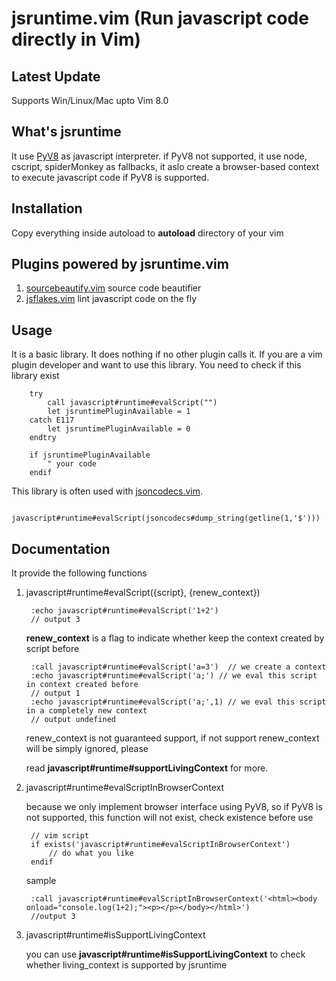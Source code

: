 jsruntime.vim (Run javascript code directly in Vim)
=============
Latest Update
----------
Supports Win/Linux/Mac upto Vim 8.0

What's jsruntime
----------------
It use [PyV8](http://code.google.com/p/pyv8/) as javascript interpreter. if PyV8 not supported, it use node, cscript, spiderMonkey as fallbacks, it aslo create a browser-based context to execute javascript code if PyV8 is supported.

Installation
-------------
Copy everything inside autoload to __autoload__ directory of your vim

Plugins powered by jsruntime.vim
----
1. [sourcebeautify.vim](https://github.com/michalliu/sourcebeautify.vim) source code beautifier
2. [jsflakes.vim](https://github.com/michalliu/jsflakes.vim)  lint javascript code on the fly

Usage
----
It is a basic library. It does nothing if no other plugin calls it. If you are a vim plugin developer and want to use this library.
You need to check if this library exist

        try
            call javascript#runtime#evalScript("")
            let jsruntimePluginAvailable = 1
        catch E117
            let jsruntimePluginAvailable = 0
        endtry
        
        if jsruntimePluginAvailable
            " your code
        endif

This library is often used with [jsoncodecs.vim](https://github.com/michalliu/jsoncodecs.vim).

        javascript#runtime#evalScript(jsoncodecs#dump_string(getline(1,'$')))

Documentation
-------------

It provide the following functions

1. javascript#runtime#evalScript({script}, {renew_context})

        :echo javascript#runtime#evalScript('1+2')
        // output 3
    
    __renew\_context__ is a flag to indicate whether keep the context created by script before
        
        :call javascript#runtime#evalScript('a=3')  // we create a context
        :echo javascript#runtime#evalScript('a;') // we eval this script in context created before
        // output 1
        :echo javascript#runtime#evalScript('a;',1) // we eval this script in a completely new context
        // output undefined
   
    renew\_context is not guaranteed support, if not support renew\_context will be simply ignored, please

    read __javascript\#runtime\#supportLivingContext__ for more.
    
2. javascript\#runtime\#evalScriptInBrowserContext    

   because we only implement browser interface using PyV8, so if PyV8 is not supported, this function will not exist, check existence before use
        
        // vim script
        if exists('javascript#runtime#evalScriptInBrowserContext')
            // do what you like
        endif

    sample
    
        :call javascript#runtime#evalScriptInBrowserContext('<html><body onload="console.log(1+2);"><p></p></body></html>')
        //output 3

3. javascript\#runtime\#isSupportLivingContext    

    you can use __javascript\#runtime\#isSupportLivingContext__ to check whether living_context is supported by jsruntime
